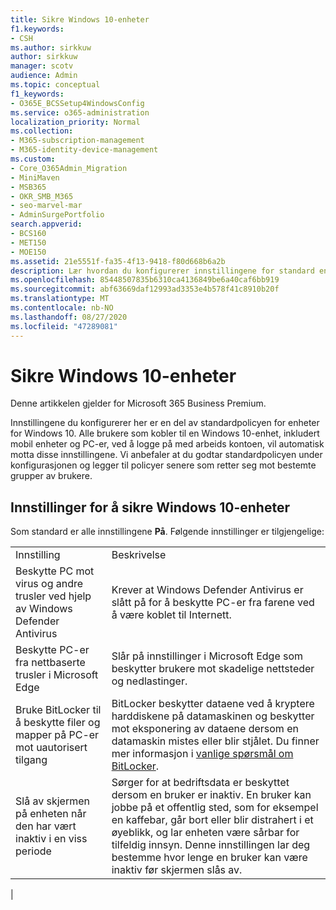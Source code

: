 ```yaml
---
title: Sikre Windows 10-enheter
f1.keywords:
- CSH
ms.author: sirkkuw
author: sirkkuw
manager: scotv
audience: Admin
ms.topic: conceptual
f1_keywords:
- O365E_BCSSetup4WindowsConfig
ms.service: o365-administration
localization_priority: Normal
ms.collection:
- M365-subscription-management
- M365-identity-device-management
ms.custom:
- Core_O365Admin_Migration
- MiniMaven
- MSB365
- OKR_SMB_M365
- seo-marvel-mar
- AdminSurgePortfolio
search.appverid:
- BCS160
- MET150
- MOE150
ms.assetid: 21e5551f-fa35-4f13-9418-f80d668b6a2b
description: Lær hvordan du konfigurerer innstillingene for standard enhets policy som en hvilken som helst Windows 10-enhet vil motta ved pålogging på jobb-eller skole kontoen.
ms.openlocfilehash: 85448507835b6310ca4136849be6a40caf6bb919
ms.sourcegitcommit: abf63669daf12993ad3353e4b578f41c8910b20f
ms.translationtype: MT
ms.contentlocale: nb-NO
ms.lasthandoff: 08/27/2020
ms.locfileid: "47289081"
---
```

# <a name="secure-windows-10-devices"></a>Sikre Windows 10-enheter

Denne artikkelen gjelder for Microsoft 365 Business Premium.

Innstillingene du konfigurerer her er en del av standardpolicyen for enheter for Windows 10. Alle brukere som kobler til en Windows 10-enhet, inkludert mobil enheter og PC-er, ved å logge på med arbeids kontoen, vil automatisk motta disse innstillingene. Vi anbefaler at du godtar standardpolicyen under konfigurasjonen og legger til policyer senere som retter seg mot bestemte grupper av brukere.
  
## <a name="settings-to-secure-windows-10-devices"></a>Innstillinger for å sikre Windows 10-enheter

Som standard er alle innstillingene **På**. Følgende innstillinger er tilgjengelige:
  
|||
|:-----|:-----|
|Innstilling  <br/> |Beskrivelse  <br/> |
|Beskytte PC mot virus og andre trusler ved hjelp av Windows Defender Antivirus  <br/> |Krever at Windows Defender Antivirus er slått på for å beskytte PC-er fra farene ved å være koblet til Internett.  <br/> |
|Beskytte PC-er fra nettbaserte trusler i Microsoft Edge  <br/> |Slår på innstillinger i Microsoft Edge som beskytter brukere mot skadelige nettsteder og nedlastinger.  <br/> |
|Bruke BitLocker til å beskytte filer og mapper på PC-er mot uautorisert tilgang  <br/> |BitLocker beskytter dataene ved å kryptere harddiskene på datamaskinen og beskytter mot eksponering av dataene dersom en datamaskin mistes eller blir stjålet. Du finner mer informasjon i [vanlige spørsmål om BitLocker](https://go.microsoft.com/fwlink/?linkid=871000).  <br/> |
|Slå av skjermen på enheten når den har vært inaktiv i en viss periode  <br/> |Sørger for at bedriftsdata er beskyttet dersom en bruker er inaktiv. En bruker kan jobbe på et offentlig sted, som for eksempel en kaffebar, går bort eller blir distrahert i et øyeblikk, og lar enheten være sårbar for tilfeldig innsyn. Denne innstillingen lar deg bestemme hvor lenge en bruker kan være inaktiv før skjermen slås av.  <br/> |
|